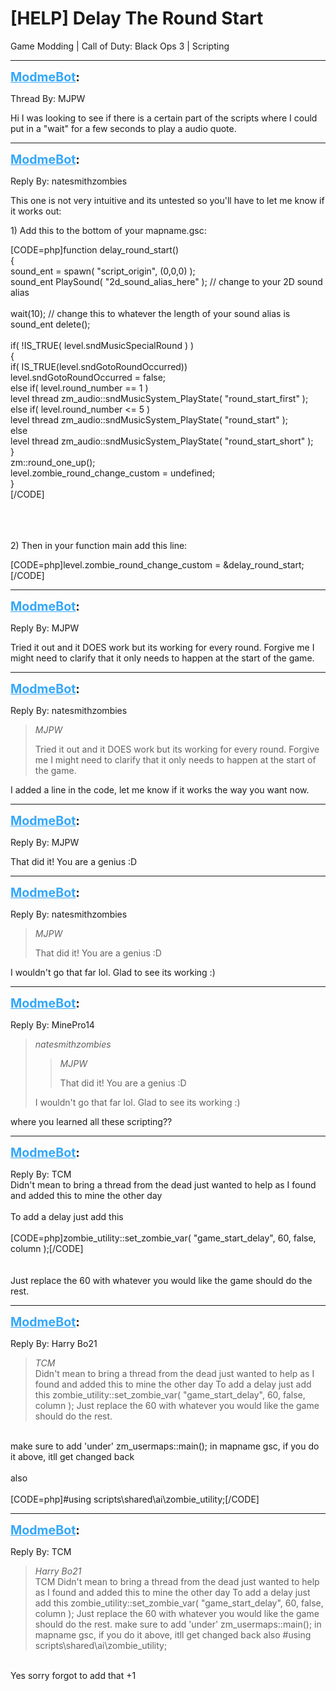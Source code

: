 # [HELP] Delay The Round Start
Game Modding | Call of Duty: Black Ops 3 | Scripting

---
<strong style="font-size: 1.4em;"><span style="text-decoration: underline;text-decoration-color: #34a7f9;"><span style="color:#34a7f9;">ModmeBot</span></span>:</strong>

<p>Thread By: MJPW<br /><p style="text-align:left;">Hi I was looking to see if there is a certain part of the scripts where I could put in a &quot;wait&quot; for a few seconds to play a audio quote.</p></p>

---
<strong style="font-size: 1.4em;"><span style="text-decoration: underline;text-decoration-color: #34a7f9;"><span style="color:#34a7f9;">ModmeBot</span></span>:</strong>

<p>Reply By: natesmithzombies<br /><p style="text-align:left;">This one is not very intuitive and its untested so you&#39;ll have to let me know if it works out: </p><p style="text-align:left;"></p><p style="text-align:left;">1) Add this to the bottom of your mapname.gsc: </p>[CODE=php]function delay_round_start()<br />{<br />	sound_ent = spawn( &quot;script_origin&quot;, (0,0,0) ); <br />	sound_ent PlaySound( &quot;2d_sound_alias_here&quot; ); // change to your 2D sound alias<br />	<br />	wait(10); // change this to whatever the length of your sound alias is<br />	sound_ent delete(); <br />	<br />	if( !IS_TRUE( level.sndMusicSpecialRound ) )<br />			{<br />				if( IS_TRUE(level.sndGotoRoundOccurred))<br />					level.sndGotoRoundOccurred = false;<br />				else if( level.round_number == 1 )<br />					level thread zm_audio::sndMusicSystem_PlayState( &quot;round_start_first&quot; );<br />				else if( level.round_number &lt;= 5 )<br />					level thread zm_audio::sndMusicSystem_PlayState( &quot;round_start&quot; );<br />				else<br />					level thread zm_audio::sndMusicSystem_PlayState( &quot;round_start_short&quot; );<br />			}<br />	zm::round_one_up();<br />level.zombie_round_change_custom = undefined; <br />}<br />[/CODE]<br /><br /><br /><br /><p style="text-align:left;">2) Then in your function main add this line: </p>[CODE=php]level.zombie_round_change_custom = &amp;delay_round_start;<br />[/CODE]</p>

---
<strong style="font-size: 1.4em;"><span style="text-decoration: underline;text-decoration-color: #34a7f9;"><span style="color:#34a7f9;">ModmeBot</span></span>:</strong>

<p>Reply By: MJPW<br /><p style="text-align:left;">Tried it out and it DOES work but its working for every round. Forgive me I might need to clarify that it only needs to happen at the start of the game.</p></p>

---
<strong style="font-size: 1.4em;"><span style="text-decoration: underline;text-decoration-color: #34a7f9;"><span style="color:#34a7f9;">ModmeBot</span></span>:</strong>

<p>Reply By: natesmithzombies<br /><blockquote><em>MJPW</em><p style="text-align:left;">Tried it out and it DOES work but its working for every round. Forgive me I might need to clarify that it only needs to happen at the start of the game.</p></blockquote><p style="text-align:left;">I added a line in the code, let me know if it works the way you want now. </p></p>

---
<strong style="font-size: 1.4em;"><span style="text-decoration: underline;text-decoration-color: #34a7f9;"><span style="color:#34a7f9;">ModmeBot</span></span>:</strong>

<p>Reply By: MJPW<br /><p style="text-align:left;">That did it! You are a genius :D</p></p>

---
<strong style="font-size: 1.4em;"><span style="text-decoration: underline;text-decoration-color: #34a7f9;"><span style="color:#34a7f9;">ModmeBot</span></span>:</strong>

<p>Reply By: natesmithzombies<br /><blockquote><em>MJPW</em><p style="text-align:left;">That did it! You are a genius :D</p></blockquote><p style="text-align:left;">I wouldn&#39;t go that far lol. Glad to see its working :)</p></p>

---
<strong style="font-size: 1.4em;"><span style="text-decoration: underline;text-decoration-color: #34a7f9;"><span style="color:#34a7f9;">ModmeBot</span></span>:</strong>

<p>Reply By: MinePro14<br /><blockquote><em>natesmithzombies</em><blockquote><em>MJPW</em><p style="text-align:left;">That did it! You are a genius :D</p></blockquote><p style="text-align:left;">I wouldn&#39;t go that far lol. Glad to see its working :)</p></blockquote><p style="text-align:left;"></p><p style="text-align:left;">where you learned all these scripting??</p></p>

---
<strong style="font-size: 1.4em;"><span style="text-decoration: underline;text-decoration-color: #34a7f9;"><span style="color:#34a7f9;">ModmeBot</span></span>:</strong>

<p>Reply By: TCM<br />Didn&#39;t mean to bring a thread from the dead just wanted to help as I found and added this to mine the other day<br /> <br />To add a delay just add this<br /> <br />[CODE=php]zombie_utility::set_zombie_var( &quot;game_start_delay&quot;, 				60,		false,	column );[/CODE]<br /> <br /> <br />Just replace the 60 with whatever you would like the game should do the rest.</p>

---
<strong style="font-size: 1.4em;"><span style="text-decoration: underline;text-decoration-color: #34a7f9;"><span style="color:#34a7f9;">ModmeBot</span></span>:</strong>

<p>Reply By: Harry Bo21<br /><blockquote><em>TCM</em><br />Didn&#39;t mean to bring a thread from the dead just wanted to help as I found and added this to mine the other day   To add a delay just add this   zombie_utility::set_zombie_var( &quot;game_start_delay&quot;, 60, false, column );     Just replace the 60 with whatever you would like the game should do the rest.</blockquote><br /> make sure to add &#39;under&#39; zm_usermaps::main(); in mapname gsc, if you do it above, itll get changed back<br /> <br />also<br /> <br />[CODE=php]#using scripts\shared\ai\zombie_utility;[/CODE]</p>

---
<strong style="font-size: 1.4em;"><span style="text-decoration: underline;text-decoration-color: #34a7f9;"><span style="color:#34a7f9;">ModmeBot</span></span>:</strong>

<p>Reply By: TCM<br /><blockquote><em>Harry Bo21</em><br />TCM Didn&#39;t mean to bring a thread from the dead just wanted to help as I found and added this to mine the other day   To add a delay just add this   zombie_utility::set_zombie_var( &quot;game_start_delay&quot;, 60, false, column );     Just replace the 60 with whatever you would like the game should do the rest.  make sure to add &#39;under&#39; zm_usermaps::main(); in mapname gsc, if you do it above, itll get changed back   also   #using scripts\shared\ai\zombie_utility;</blockquote><br /> Yes sorry forgot to add that +1</p>
